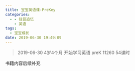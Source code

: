 ```yaml
---
title: 宝宝英语课-PreKey
categories:
  - - 往昔追忆
    - 英语
tags:
  - 宝宝成长
date: 2019-06-30 19:49:09
---
```


> 2019-06-30 4岁4个月 开始学习英语 preK 11260 54课时

书籍内容后续补充
